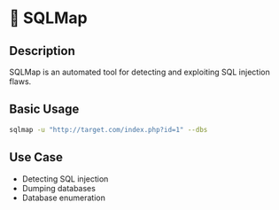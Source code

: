 # 🧬 SQLMap

## Description
SQLMap is an automated tool for detecting and exploiting SQL injection flaws.

## Basic Usage
```bash
sqlmap -u "http://target.com/index.php?id=1" --dbs
```

## Use Case
- Detecting SQL injection
- Dumping databases
- Database enumeration
